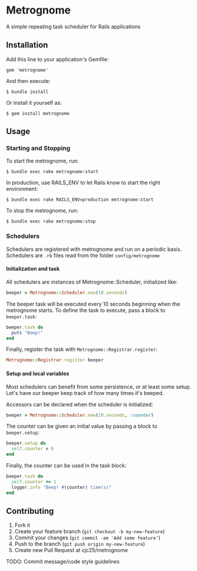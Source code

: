 # Metrognome

A simple repeating task scheduler for Rails applications

## Installation

Add this line to your application's Gemfile:

    gem 'metrognome'

And then execute:

    $ bundle install

Or install it yourself as:

    $ gem install metrognome

## Usage

### Starting and Stopping

To start the metrognome, run:

    $ bundle exec rake metrognome:start

In production, use RAILS\_ENV to let Rails know to start the right environment:

    $ bundle exec rake RAILS_ENV=production metrognome:start

To stop the metrognome, run:

    $ bundle exec rake metrognome:stop

### Schedulers

Schedulers are registered with metrognome and run on a periodic basis.
Schedulers are `.rb` files read from the folder `config/metrognome`

#### Initialization and task

All schedulers are instances of Metrognome::Scheduler, initialized like:

```ruby
beeper = Metrognome::Scheduler.new(10.seconds)
```

The beeper task will be executed every 10 seconds beginning when the metrognome
starts. To define the task to execute, pass a block to `beeper.task`:

```ruby
beeper.task do
  puts "Beep!"
end
```

Finally, register the task with `Metrognome::Registrar.register`:

```ruby
Metrognome::Registrar.register beeper
```

#### Setup and local variables

Most schedulers can benefit from some persistence, or at least some setup. Let's
have our beeper keep track of how many times it's beeped.

Accessors can be declared when the scheduler is initialized:

```ruby
beeper = Metrognome::Scheduler.new(10.seconds, :counter)
```

The counter can be given an initial value by passing a block to `beeper.setup`:

```ruby
beeper.setup do
  self.counter = 0
end
```

Finally, the counter can be used in the task block:

```ruby
beeper.task do
  self.counter += 1
  logger.info "Beep! #{counter} time(s)"
end
```

## Contributing

1. Fork it
2. Create your feature branch (`git checkout -b my-new-feature`)
3. Commit your changes (`git commit -am 'Add some feature'`)
4. Push to the branch (`git push origin my-new-feature`)
5. Create new Pull Request at cjc25/metrognome

TODO: Commit message/code style guidelines
